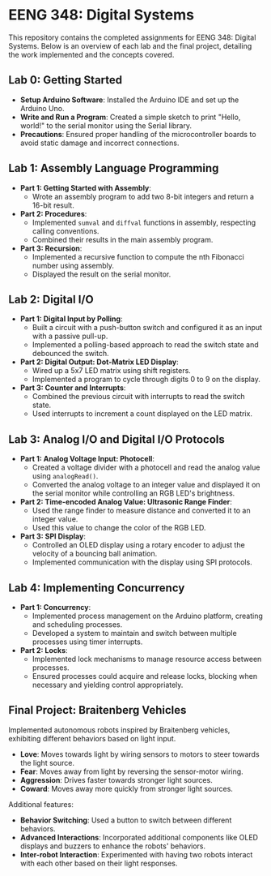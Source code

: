 # EENG 348: Digital Systems

This repository contains the completed assignments for EENG 348: Digital Systems. Below is an overview of each lab and the final project, detailing the work implemented and the concepts covered.

## Lab 0: Getting Started

- **Setup Arduino Software**: Installed the Arduino IDE and set up the Arduino Uno.
- **Write and Run a Program**: Created a simple sketch to print "Hello, world!" to the serial monitor using the Serial library.
- **Precautions**: Ensured proper handling of the microcontroller boards to avoid static damage and incorrect connections.

## Lab 1: Assembly Language Programming

- **Part 1: Getting Started with Assembly**: 
  - Wrote an assembly program to add two 8-bit integers and return a 16-bit result.
- **Part 2: Procedures**:
  - Implemented `sumval` and `diffval` functions in assembly, respecting calling conventions.
  - Combined their results in the main assembly program.
- **Part 3: Recursion**:
  - Implemented a recursive function to compute the nth Fibonacci number using assembly.
  - Displayed the result on the serial monitor.

## Lab 2: Digital I/O

- **Part 1: Digital Input by Polling**:
  - Built a circuit with a push-button switch and configured it as an input with a passive pull-up.
  - Implemented a polling-based approach to read the switch state and debounced the switch.
- **Part 2: Digital Output: Dot-Matrix LED Display**:
  - Wired up a 5x7 LED matrix using shift registers.
  - Implemented a program to cycle through digits 0 to 9 on the display.
- **Part 3: Counter and Interrupts**:
  - Combined the previous circuit with interrupts to read the switch state.
  - Used interrupts to increment a count displayed on the LED matrix.

## Lab 3: Analog I/O and Digital I/O Protocols

- **Part 1: Analog Voltage Input: Photocell**:
  - Created a voltage divider with a photocell and read the analog value using `analogRead()`.
  - Converted the analog voltage to an integer value and displayed it on the serial monitor while controlling an RGB LED's brightness.
- **Part 2: Time-encoded Analog Value: Ultrasonic Range Finder**:
  - Used the range finder to measure distance and converted it to an integer value.
  - Used this value to change the color of the RGB LED.
- **Part 3: SPI Display**:
  - Controlled an OLED display using a rotary encoder to adjust the velocity of a bouncing ball animation.
  - Implemented communication with the display using SPI protocols.

## Lab 4: Implementing Concurrency

- **Part 1: Concurrency**:
  - Implemented process management on the Arduino platform, creating and scheduling processes.
  - Developed a system to maintain and switch between multiple processes using timer interrupts.
- **Part 2: Locks**:
  - Implemented lock mechanisms to manage resource access between processes.
  - Ensured processes could acquire and release locks, blocking when necessary and yielding control appropriately.

## Final Project: Braitenberg Vehicles

Implemented autonomous robots inspired by Braitenberg vehicles, exhibiting different behaviors based on light input.

- **Love**: Moves towards light by wiring sensors to motors to steer towards the light source.
- **Fear**: Moves away from light by reversing the sensor-motor wiring.
- **Aggression**: Drives faster towards stronger light sources.
- **Coward**: Moves away more quickly from stronger light sources.

Additional features:
- **Behavior Switching**: Used a button to switch between different behaviors.
- **Advanced Interactions**: Incorporated additional components like OLED displays and buzzers to enhance the robots' behaviors.
- **Inter-robot Interaction**: Experimented with having two robots interact with each other based on their light responses.
